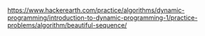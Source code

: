 https://www.hackerearth.com/practice/algorithms/dynamic-programming/introduction-to-dynamic-programming-1/practice-problems/algorithm/beautiful-sequence/
